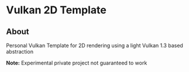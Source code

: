 # Vulkan 2D Template

## About

Personal Vulkan Template for 2D rendering using a light Vulkan 1.3 based abstraction

**Note:** Experimental private project not guaranteed to work